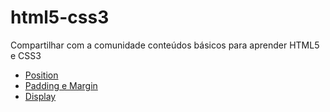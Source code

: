# html5-css3
Compartilhar com a comunidade conteúdos básicos para aprender HTML5 e CSS3


- [Position](https://github.com/xxxgabexxx/html5-css3/tree/main/position)
- [Padding e Margin](https://github.com/xxxgabexxx/html5-css3/tree/main/padding%20e%20margin)
- [Display](https://github.com/xxxgabexxx/html5-css3/tree/main/display)
